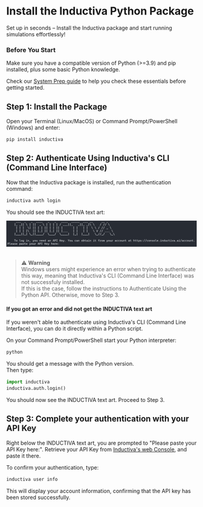 # Install the Inductiva Python Package

Set up in seconds – Install the Inductiva package and start running simulations effortlessly!

### Before You Start

Make sure you have a compatible version of Python (>=3.9) and pip installed, plus some basic Python knowledge.

Check our [System Prep guide](https://docs.inductiva.ai/en/latest/preinstallation/system/system-requirements.html#) to help you check these essentials before getting started.

<!-- Check our <a href="https://docs.inductiva.ai/en/latest/preinstallation/system/system-requirements.html#">System Prep guide</a> to help you check these essentials before getting started.   -->

## Step 1: Install the Package

Open your Terminal (Linux/MacOS) or Command Prompt/PowerShell (Windows) and enter:

```python
pip install inductiva
```

## Step 2: Authenticate Using Inductiva's CLI (Command Line Interface)

Now that the Inductiva package is installed, run the authentication command:

```python
inductiva auth login
```

You should see the INDUCTIVA text art:
<div align="left">
    <img src="../_static/inductiva_authenticate.png" alt="inductiva_authenticate" width="700">
</div>
<br>

> ⚠️ **Warning**  
> Windows users might experience an error when trying to authenticate this way, meaning that Inductiva's CLI (Command Line Interface) was not successfuly installed.  
> If this is the case, follow the instructions to Authenticate Using the Python API. Otherwise, move to Step 3.

#### If you got an error and did not get the INDUCTIVA text art
If you weren't able to authenticate using Inductiva's CLI (Command Line Interface), you can do it directly within a Python script.  

On your Command Prompt/PowerShell start your Python interpreter:

```python
python
```
You should get a message with the Python version.  
Then type:

```python
import inductiva
inductiva.auth.login()
```
You should now see the INDUCTIVA text art. Proceed to Step 3.


## Step 3: Complete your authentication with your API Key 

Right below the INDUCTIVA text art, you are prompted to "Please paste your API Key here:".
Retrieve your API Key from [Inductiva's web Console](https://console.inductiva.ai/account/details), and paste it there.

To confirm your authentication, type:

```python
inductiva user info
```
This will display your account information, confirming that the API key has been stored successfully.  


